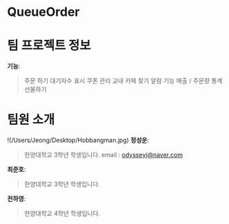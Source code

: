 # QueueOrder

# 팀 프로젝트 정보
**기능**:
> 주문 하기
> 대기자수 표시
> 쿠폰 관리
> 교내 카페 찾기
> 알람 기능
> 매출 / 주문량 통계
> 선물하기

# 팀원 소개
!(/Users/Jeong/Desktop/Hobbangman.jpg)
**정성운**:
> 한양대학교 3학년 학생입니다.
> email : odysseyj@naver.com

**최준호**:
> 한양대학교 3학년 학생입니다.

**전하영**:
> 한양대학교 4학년 학생입니다.
